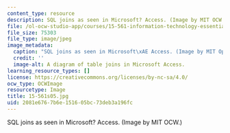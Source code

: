 ```yaml
---
content_type: resource
description: SQL joins as seen in Microsoft? Access. (Image by MIT OCW.)
file: /ol-ocw-studio-app/courses/15-561-information-technology-essentials-spring-2005/2081e6767b6e151605bc73deb3a196fc_15-561s05.jpg
file_size: 75303
file_type: image/jpeg
image_metadata:
  caption: "SQL joins as seen in Microsoft\xAE Access. (Image by MIT OpenCourseWare.)"
  credit: ''
  image-alt: A diagram of table joins in Microsoft Access.
learning_resource_types: []
license: https://creativecommons.org/licenses/by-nc-sa/4.0/
ocw_type: OCWImage
resourcetype: Image
title: 15-561s05.jpg
uid: 2081e676-7b6e-1516-05bc-73deb3a196fc
---
```

SQL joins as seen in Microsoft? Access. (Image by MIT OCW.)